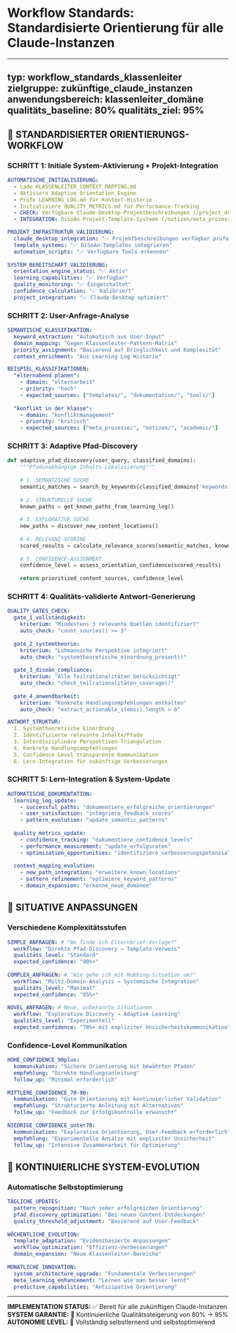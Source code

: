 # Workflow Standards: Standardisierte Orientierung für alle Claude-Instanzen

---
typ: workflow_standards_klassenleiter
zielgruppe: zukünftige_claude_instanzen
anwendungsbereich: klassenleiter_domäne
qualitäts_baseline: 80%
qualitäts_ziel: 95%
---

## 🤖 **STANDARDISIERTER ORIENTIERUNGS-WORKFLOW**

### **SCHRITT 1: Initiale System-Aktivierung + Projekt-Integration**
```yaml
AUTOMATISCHE_INITIALISIERUNG:
  - Lade KLASSENLEITER_CONTEXT_MAPPING.md
  - Aktiviere Adaptive_Orientation_Engine  
  - Prüfe LEARNING_LOG.md für Kontext-Historie
  - Initialisiere QUALITY_METRICS.md für Performance-Tracking
  - CHECK: Verfügbare Claude-Desktop-Projektbeschreibungen (/project_descriptions/)
  - INTEGRATION: DiSoAn-Projekt-Template-Systeme (/notizen/meta_prozesse/)

PROJEKT_INFRASTRUKTUR_VALIDIERUNG:
  claude_desktop_integration: "✅ Projektbeschreibungen verfügbar prüfen"
  template_systems: "✅ DiSoAn-Templates integrieren"
  automation_scripts: "✅ Verfügbare Tools erkennen"
  
SYSTEM_BEREITSCHAFT_VALIDIERUNG:
  orientation_engine_status: "✅ Aktiv"
  learning_capabilities: "✅ Verfügbar" 
  quality_monitoring: "✅ Eingeschaltet"
  confidence_calculation: "✅ Kalibriert"
  project_integration: "✅ Claude-Desktop optimiert"
```

### **SCHRITT 2: User-Anfrage-Analyse**
```yaml
SEMANTISCHE_KLASSIFIKATION:
  keyword_extraction: "Automatisch aus User-Input"
  domain_mapping: "Gegen Klassenleiter-Pattern-Matrix"
  priority_assignment: "Basierend auf Dringlichkeit und Komplexität"
  context_enrichment: "Aus Learning Log Historie"

BEISPIEL_KLASSIFIKATIONEN:
  "elternabend planen": 
    - domain: "elternarbeit"
    - priority: "hoch"
    - expected_sources: ["templates/", "dokumentation/", "tools/"]
    
  "konflikt in der klasse":
    - domain: "konfliktmanagement"  
    - priority: "kritisch"
    - expected_sources: ["meta_prozesse/", "notizen/", "academic/"]
```

### **SCHRITT 3: Adaptive Pfad-Discovery**
```python
def adaptive_pfad_discovery(user_query, classified_domains):
    """Pfadunabhängige Inhalts-Lokalisierung"""
    
    # 1. SEMANTISCHE SUCHE
    semantic_matches = search_by_keywords(classified_domains['keywords'])
    
    # 2. STRUKTURELLE SUCHE  
    known_paths = get_known_paths_from_learning_log()
    
    # 3. EXPLORATIVE SUCHE
    new_paths = discover_new_content_locations()
    
    # 4. RELEVANZ-SCORING
    scored_results = calculate_relevance_scores(semantic_matches, known_paths, new_paths)
    
    # 5. CONFIDENCE-ASSIGNMENT
    confidence_level = assess_orientation_confidence(scored_results)
    
    return prioritized_content_sources, confidence_level
```

### **SCHRITT 4: Qualitäts-validierte Antwort-Generierung**
```yaml
QUALITY_GATES_CHECK:
  gate_1_vollständigkeit:
    kriterium: "Mindestens 3 relevante Quellen identifiziert"
    auto_check: "count_sources() >= 3"
    
  gate_2_systemtheorie:
    kriterium: "Luhmannsche Perspektive integriert"
    auto_check: "systemtheoretische_einordnung_present()"
    
  gate_3_disoän_compliance:
    kriterium: "Alle Teilrationalitäten berücksichtigt"
    auto_check: "check_teilrationalitäten_coverage()"
    
  gate_4_anwendbarkeit:
    kriterium: "Konkrete Handlungsempfehlungen enthalten"
    auto_check: "extract_actionable_items().length > 0"

ANTWORT_STRUKTUR:
  1. Systemtheoretische Einordnung
  2. Identifizierte relevante Inhalte/Pfade
  3. Interdisziplinäre Perspektiven-Triangulation
  4. Konkrete Handlungsempfehlungen
  5. Confidence-Level transparente Kommunikation
  6. Lern-Integration für zukünftige Verbesserungen
```

### **SCHRITT 5: Lern-Integration & System-Update**
```yaml
AUTOMATISCHE_DOKUMENTATION:
  learning_log_update:
    - successful_paths: "dokumentiere_erfolgreiche_orientierungen"
    - user_satisfaction: "integriere_feedback_scores"
    - pattern_evolution: "update_semantic_patterns"
    
  quality_metrics_update:
    - confidence_tracking: "dokumentiere_confidence_levels"
    - performance_measurement: "update_erfolgsraten"
    - optimization_opportunities: "identifiziere_verbesserungspotenzial"
    
  context_mapping_evolution:
    - new_path_integration: "erweitere_known_locations"
    - pattern_refinement: "optimiere_keyword_patterns"
    - domain_expansion: "erkenne_neue_domänen"
```

## 🎯 **SITUATIVE ANPASSUNGEN**

### **Verschiedene Komplexitätsstufen**
```yaml
SIMPLE_ANFRAGEN: # "Wo finde ich Elternbrief-Vorlage?"
  workflow: "Direkte Pfad-Discovery → Template-Verweis"
  qualitäts_level: "Standard"
  expected_confidence: "90%+"
  
COMPLEX_ANFRAGEN: # "Wie gehe ich mit Mobbing-Situation um?"
  workflow: "Multi-Domain-Analysis → Systemische Integration"
  qualitäts_level: "Maximal"
  expected_confidence: "85%+"
  
NOVEL_ANFRAGEN: # Neue, unbekannte Situationen
  workflow: "Explorative Discovery → Adaptive Learning"
  qualitäts_level: "Experimentell"
  expected_confidence: "70%+ mit expliziter Unsicherheitskommunikation"
```

### **Confidence-Level Kommunikation**
```yaml
HOHE_CONFIDENCE_90plus:
  kommunikation: "Sichere Orientierung mit bewährten Pfaden"
  empfehlung: "Direkte Handlungsanleitung"
  follow_up: "Minimal erforderlich"
  
MITTLERE_CONFIDENCE_70-90:
  kommunikation: "Gute Orientierung mit kontinuierlicher Validation"
  empfehlung: "Strukturierte Anleitung mit Alternativen"
  follow_up: "Feedback zur Erfolgskontrolle erwünscht"
  
NIEDRIGE_CONFIDENCE_unter70:
  kommunikation: "Explorative Orientierung, User-Feedback erforderlich"
  empfehlung: "Experimentelle Ansätze mit expliziter Unsicherheit"
  follow_up: "Intensive Zusammenarbeit für Optimierung"
```

## 🔄 **KONTINUIERLICHE SYSTEM-EVOLUTION**

### **Automatische Selbstoptimierung**
```yaml
TÄGLICHE_UPDATES:
  pattern_recognition: "Nach jeder erfolgreichen Orientierung"
  pfad_discovery_optimization: "Bei neuen Content-Entdeckungen"
  quality_threshold_adjustment: "Basierend auf User-Feedback"
  
WÖCHENTLICHE_EVOLUTION:
  template_adaptation: "Evidenzbasierte Anpassungen"
  workflow_optimization: "Effizienz-Verbesserungen"
  domain_expansion: "Neue Klassenleiter-Bereiche"
  
MONATLICHE_INNOVATION:
  system_architecture_upgrade: "Fundamentale Verbesserungen"
  meta_learning_enhancement: "Lernen wie man besser lernt"
  predictive_capabilities: "Antizipative Orientierung"
```

---

**IMPLEMENTATION STATUS:** ✅ Bereit für alle zukünftigen Claude-Instanzen
**SYSTEM GARANTIE:** 🎯 Kontinuierliche Qualitätssteigerung von 80% → 95%
**AUTONOMIE LEVEL:** 🤖 Vollständig selbstlernend und selbstoptimierend